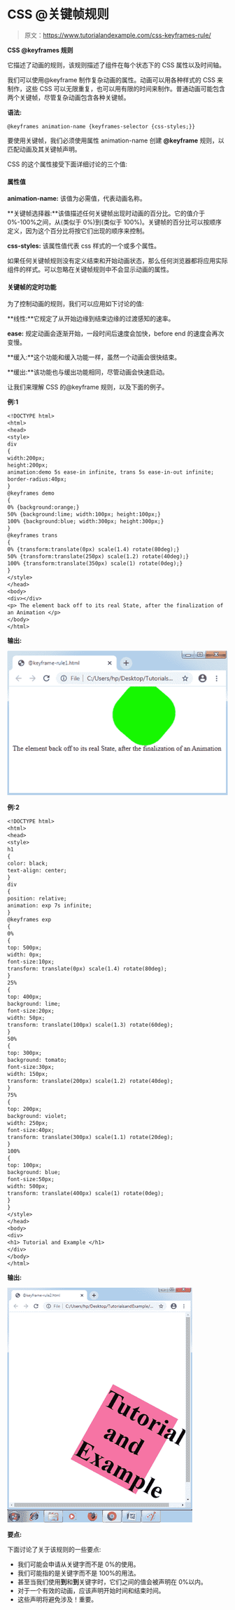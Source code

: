 # CSS @关键帧规则

> 原文：<https://www.tutorialandexample.com/css-keyframes-rule/>

**CSS @keyframes 规则**

它描述了动画的规则，该规则描述了组件在每个状态下的 CSS 属性以及时间轴。

我们可以使用@keyframe 制作复杂动画的属性。动画可以用各种样式的 CSS 来制作，这些 CSS 可以无限重复，也可以用有限的时间来制作。普通动画可能包含两个关键帧，尽管复杂动画包含各种关键帧。

**语法:**

```
@keyframes animation-name {keyframes-selector {css-styles;}}  
```

要使用关键帧，我们必须使用属性 animation-name 创建 **@keyframe** 规则，以匹配动画及其关键帧声明。

CSS 的这个属性接受下面详细讨论的三个值:

#### 属性值

**animation-name:** 该值为必需值，代表动画名称。

**关键帧选择器:**该值描述任何关键帧出现时动画的百分比。它的值介于 0%-100%之间，从(类似于 0%)到(类似于 100%)。关键帧的百分比可以按顺序定义，因为这个百分比将按它们出现的顺序来控制。

**css-styles:** 该属性值代表 css 样式的一个或多个属性。

如果任何关键帧规则没有定义结束和开始动画状态，那么任何浏览器都将应用实际组件的样式。可以忽略在关键帧规则中不会显示动画的属性。

#### 关键帧的定时功能

为了控制动画的规则，我们可以应用如下讨论的值:

**线性:**它规定了从开始边缘到结束边缘的过渡感知的速率。

**ease:** 规定动画会逐渐开始，一段时间后速度会加快，before end 的速度会再次变慢。

**缓入:**这个功能和缓入功能一样，虽然一个动画会很快结束。

**缓出:**该功能也与缓出功能相同，尽管动画会快速启动。

让我们来理解 CSS 的@keyframe 规则，以及下面的例子。

**例:1**

```
<!DOCTYPE html> 
<html> 
<head> 
<style>  
div 
{ 
width:200px; 
height:200px; 
animation:demo 5s ease-in infinite, trans 5s ease-in-out infinite; 
border-radius:40px; 
} 
@keyframes demo 
{ 
0% {background:orange;} 
50% {background:lime; width:100px; height:100px;} 
100% {background:blue; width:300px; height:300px;} 
} 
@keyframes trans 
{ 
0% {transform:translate(0px) scale(1.4) rotate(80deg);} 
50% {transform:translate(250px) scale(1.2) rotate(40deg);} 
100% {transform:translate(350px) scale(1) rotate(0deg);} 
} 
</style> 
</head> 
<body> 
<div></div> 
<p> The element back off to its real State, after the finalization of an Animation </p> 
</body> 
</html> 
```

**输出:**

![CSS @keyframes rule](img/06ff663841acb3d114c520a8c6fe95f4.png)

**例:2**

```
<!DOCTYPE html>  
<html>  
<head>  
<style>   
h1
{  
color: black;  
text-align: center;  
}  
div
{  
position: relative;  
animation: exp 7s infinite;  
}  
@keyframes exp
{  
0%
{  
top: 500px;   
width: 0px; 
font-size:10px; 
transform: translate(0px) scale(1.4) rotate(80deg); 
}  
25%
{  
top: 400px;   
background: lime;   
font-size:20px; 
width: 50px;  
transform: translate(100px) scale(1.3) rotate(60deg); 
}  
50%
{  
top: 300px;   
background: tomato; 
font-size:30px; 
width: 150px;  
transform: translate(200px) scale(1.2) rotate(40deg); 
}  
75%
{  
top: 200px;   
background: violet;   
width: 250px;  
font-size:40px; 
transform: translate(300px) scale(1.1) rotate(20deg); 
}  
100%
{  
top: 100px;   
background: blue; 
font-size:50px; 
width: 500px;            
transform: translate(400px) scale(1) rotate(0deg); 
}  
}  
</style>  
</head>  
<body>  
<div>  
<h1> Tutorial and Example </h1>  
</div>  
</body>  
</html>  
```

**输出:**

![CSS @keyframes rule](img/629218654a5ee2d1b35c5eb5b82cea26.png)

**要点:**

下面讨论了关于该规则的一些要点:

*   我们可能会申请从关键字而不是 0%的使用。
*   我们可能指的是关键字而不是 100%的用法。
*   甚至当我们使用**到**和**到**关键字时，它们之间的值会被声明在 0%以内。
*   对于一个有效的动画，应该声明开始时间和结束时间。
*   这些声明将避免涉及！重要。